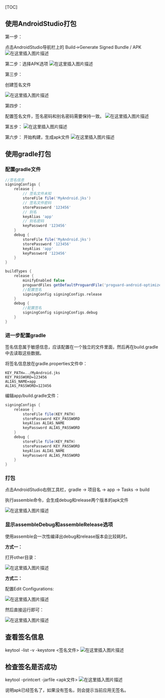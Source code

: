 [TOC]

## 使用AndroidStudio打包

第一步：

点击AndroidStudio导航栏上的 Build→Generate Signed Bundle / APK
![在这里插入图片描述](https://img-blog.csdnimg.cn/3af9b5baebf54a77b69f5ecb3cdbd825.png)

第二步：选择APK选项
![在这里插入图片描述](https://img-blog.csdnimg.cn/3f4f435a90e14ac0a4a848d56ca25fd9.png)

第三步：

创建签名文件

![在这里插入图片描述](https://img-blog.csdnimg.cn/b3055d5c79dc40b4ac83b738d98f9ff3.png)

第四步：

配置签名文件，签名密码和别名密码需要保持一致。
![在这里插入图片描述](https://img-blog.csdnimg.cn/26d522c2245248cfae5a54e499338576.png)

第五步：
![在这里插入图片描述](https://img-blog.csdnimg.cn/431e4c3306ec4d5eb61e4393f7df40be.png)

第六步：
开始构建，生成apk文件
![在这里插入图片描述](https://img-blog.csdnimg.cn/4038645e428d43c09cbaf65e8964368f.png)



## 使用gradle打包

### 配置gradle文件

```groovy
//签名信息
signingConfigs {
    release {
        // 签名文件未知
        storeFile file('MyAndroid.jks')
        // 签名文件密码
        storePassword '123456'
        // 别名
        keyAlias 'app'
        // 别名密码
        keyPassword '123456'
    }
    debug {
        storeFile file('MyAndroid.jks')
        storePassword '123456'
        keyAlias 'app'
        keyPassword '123456'
    }
}

buildTypes {
    release {
        minifyEnabled false
        proguardFiles getDefaultProguardFile('proguard-android-optimize.txt'), 'proguard-rules.pro'
        //配置签名
        signingConfig signingConfigs.release
    }
    debug {
        //配置签名
        signingConfig signingConfigs.debug
    }
}
```
### 进一步配置gradle

签名信息属于敏感信息，应该配置在一个独立的文件里面，然后再在build.gradle中去读取这些数据。

将签名信息放在gradle.properties文件中：

```
KEY_PATH=../MyAndroid.jks
KEY_PASSWORD=123456
ALIAS_NAME=app
ALIAS_PASSWORD=123456
```

编辑app/build.gradle文件：

```groovy
signingConfigs {
    release {
        storeFile file(KEY_PATH)
        storePassword KEY_PASSWORD
        keyAlias ALIAS_NAME
        keyPassword ALIAS_PASSWORD
    }
    debug {
        storeFile file(KEY_PATH)
        storePassword KEY_PASSWORD
        keyAlias ALIAS_NAME
        keyPassword ALIAS_PASSWORD
    }
}
```

### 打包

点击AndroidStudio右侧工具栏，gradle -> 项目名 -> app -> Tasks -> build 

执行assemble命令，会生成debug和release两个版本的apk文件

![在这里插入图片描述](https://img-blog.csdnimg.cn/7fd2ef1a20a84e55b458d5a97f1ccda5.png)

### 显示assembleDebug和assembleRelease选项

使用assemble会一次性编译出debug和release版本会比较耗时。

**方式一：**

打开other目录：

![在这里插入图片描述](https://img-blog.csdnimg.cn/460c7afdf7264612a863b228d18b131a.png)

**方式二：**

配置Edit Configurations:

![在这里插入图片描述](https://img-blog.csdnimg.cn/6212c942f41f4c76b886c06d5e3e51ba.png)

然后直接运行即可：

![在这里插入图片描述](https://img-blog.csdnimg.cn/615e38975ffc48739a5f6e1b451e3a13.png)



## 查看签名信息

keytool -list -v -keystore <签名文件>
![在这里插入图片描述](https://img-blog.csdnimg.cn/e922451626814bed9bb21548ca5908bb.png)



## 检查签名是否成功

keytool -printcert -jarfile <apk文件>
![在这里插入图片描述](https://img-blog.csdnimg.cn/1126a2548b764e0a8434abdd3ca5b017.png)


说明apk已经签名了，如果没有签名，则会提示当前应用无签名。

